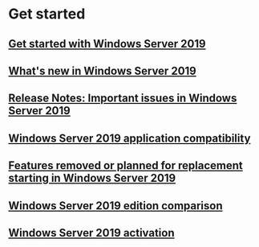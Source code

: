 # Get started
## [Get started with Windows Server 2019](index.md)
## [What's new in Windows Server 2019](whats-new-19.md)
## [Release Notes: Important issues in Windows Server 2019](rel-notes-19.md)
## [Windows Server 2019 application compatibility](app-compat-19.md)
## [Features removed or planned for replacement starting in Windows Server 2019](removed-features-19.md)
## [Windows Server 2019 edition comparison](editions-19.md)
## [ Windows Server 2019 activation](activation-19.md)
